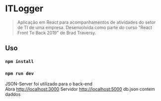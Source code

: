 # ITLogger

> Aplicação em React para acompanhamentos de atividades do setor de TI de uma empresa. Desenvolvida como parte do curso "React Front To Back 2019" de Brad Traversy.

## Uso

### `npm install`

### `npm run dev`

JSON-Server foi utilizado para o back-end<br>
Abra [http://localhost:3000](http://localhost:3000)
Servidor [http://localhost:5000](http://localhost:5000)
db.json contem daddos